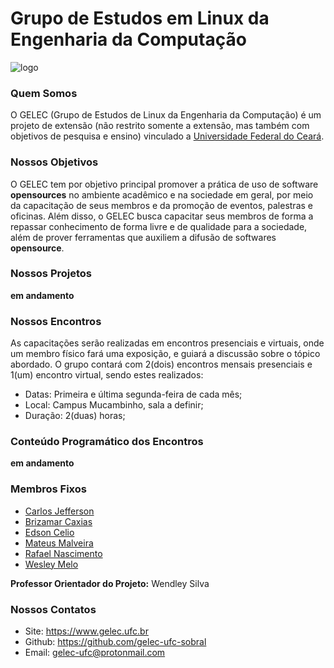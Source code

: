 # Grupo de Estudos em Linux da Engenharia da Computação

![logo](https://github.com/gelec-ufc-sobral/informacoes-gerais/tree/master/src/imagens/logo.png)

### Quem Somos
O GELEC (Grupo de Estudos de Linux da Engenharia da Computação) é um projeto de extensão (não restrito somente a extensão, 
mas também com objetivos de pesquisa e ensino) vinculado a [Universidade Federal do Ceará](https:ufc.br).

### Nossos Objetivos

O GELEC tem por objetivo principal promover a prática de uso de software __opensources__ no ambiente acadêmico e na sociedade em geral,
por meio da capacitação de seus membros e da promoção de eventos, palestras e oficinas. 
Além disso, o GELEC busca capacitar seus membros de forma a repassar conhecimento de forma livre e de qualidade para a sociedade, 
além de prover ferramentas que auxiliem a difusão de softwares __opensource__.

### Nossos Projetos
 
__em andamento__

 
### Nossos Encontros
As capacitações serão realizadas em encontros presenciais e virtuais, onde um membro físico fará uma exposição,
e guiará a discussão sobre o tópico abordado.
O grupo contará com 2(dois) encontros mensais presenciais e 1(um) encontro virtual, sendo estes realizados:

* Datas: Primeira e última segunda-feira de cada mês;
* Local: Campus Mucambinho, sala a definir;
* Duração: 2(duas) horas;

### Conteúdo Programático dos Encontros

 __em andamento__

### Membros Fixos

* [Carlos Jefferson]()
* [Brizamar Caxias]()
* [Edson Celio]()
* [Mateus Malveira]()
* [Rafael Nascimento]()
* [Wesley Melo]()



**Professor Orientador do Projeto:** Wendley Silva


### Nossos Contatos
* Site: <https://www.gelec.ufc.br>
* Github: <https://github.com/gelec-ufc-sobral>
* Email: <gelec-ufc@protonmail.com>
